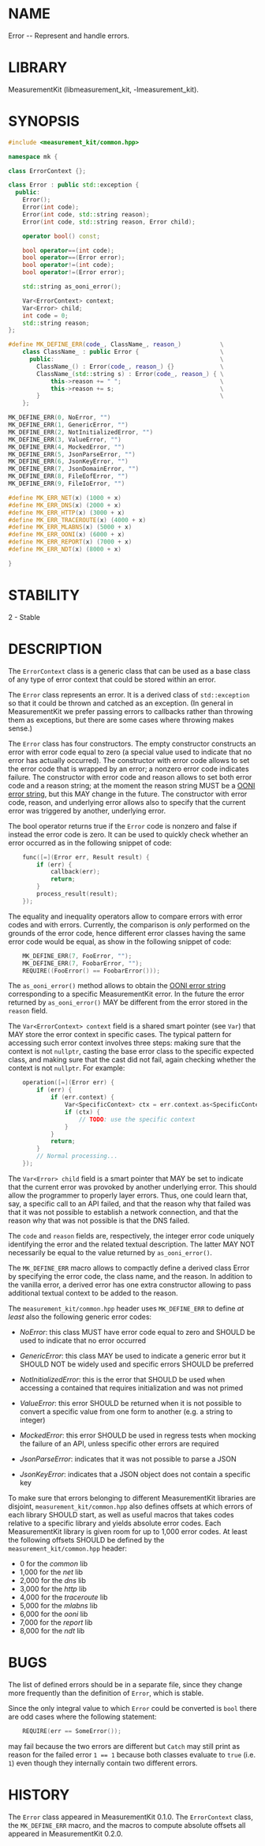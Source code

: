 # NAME
Error -- Represent and handle errors.

# LIBRARY
MeasurementKit (libmeasurement_kit, -lmeasurement_kit).

# SYNOPSIS
```C++
#include <measurement_kit/common.hpp>

namespace mk {

class ErrorContext {};

class Error : public std::exception {
  public:
    Error();
    Error(int code);
    Error(int code, std::string reason);
    Error(int code, std::string reason, Error child);

    operator bool() const;

    bool operator==(int code);
    bool operator==(Error error);
    bool operator!=(int code);
    bool operator!=(Error error);

    std::string as_ooni_error();

    Var<ErrorContext> context;
    Var<Error> child;
    int code = 0;
    std::string reason;
};

#define MK_DEFINE_ERR(code_, ClassName_, reason_)           \
    class ClassName_ : public Error {                       \
      public:                                               \
        ClassName_() : Error(code_, reason_) {}             \
        ClassName_(std::string s) : Error(code_, reason_) { \
            this->reason += " ";                            \
            this->reason += s;                              \
        }                                                   \
    };

MK_DEFINE_ERR(0, NoError, "")
MK_DEFINE_ERR(1, GenericError, "")
MK_DEFINE_ERR(2, NotInitializedError, "")
MK_DEFINE_ERR(3, ValueError, "")
MK_DEFINE_ERR(4, MockedError, "")
MK_DEFINE_ERR(5, JsonParseError, "")
MK_DEFINE_ERR(6, JsonKeyError, "")
MK_DEFINE_ERR(7, JsonDomainError, "")
MK_DEFINE_ERR(8, FileEofError, "")
MK_DEFINE_ERR(9, FileIoError, "")

#define MK_ERR_NET(x) (1000 + x)
#define MK_ERR_DNS(x) (2000 + x)
#define MK_ERR_HTTP(x) (3000 + x)
#define MK_ERR_TRACEROUTE(x) (4000 + x)
#define MK_ERR_MLABNS(x) (5000 + x)
#define MK_ERR_OONI(x) (6000 + x)
#define MK_ERR_REPORT(x) (7000 + x)
#define MK_ERR_NDT(x) (8000 + x)

}
```

# STABILITY
2 - Stable

# DESCRIPTION

The `ErrorContext` class is a generic class that can be used as a base class
of any type of error context that could be stored within an error.

The `Error` class represents an error. It is a derived class of `std::exception`
so that it could be thrown and catched as an exception. (In general in MeasurementKit
we prefer passing errors to callbacks rather than throwing them as exceptions, but
there are some cases where throwing makes sense.)

The `Error` class has four constructors. The empty constructor constructs an error
with error code equal to zero (a special value used to indicate that no error has
actually occurred). The constructor with error code allows to set the error code that
is wrapped by an error; a nonzero error code indicates failure. The constructor
with error code and reason allows to set both error code and a reason string; at the
moment the reason string MUST be a [OONI error string](https://github.com/TheTorProject/ooni-spec/blob/master/data-formats/df-000-base.md#error-strings),
but this MAY change in the future. The constructor with error code, reason, and
underlying error allows also to specify that the current error was triggered by
another, underlying error.

The bool operator returns true if the `Error` code is nonzero and false if instead
the error code is zero. It can be used to quickly check whether an error occurred
as in the following snippet of code:

```C++
    func([=](Error err, Result result) {
        if (err) {
            callback(err);
            return;
        }
        process_result(result);
    });
```

The equality and inequality operators allow to compare errors with error codes and
with errors. Currently, the comparison is *only* performed on the grounds of the
error code, hence different error classes having the same error code would be equal,
as show in the following snippet of code:

```C++
    MK_DEFINE_ERR(7, FooError, "");
    MK_DEFINE_ERR(7, FoobarError, "");
    REQUIRE((FooError() == FoobarError()));
```

The `as_ooni_error()` method allows to obtain the [OONI error string](https://github.com/TheTorProject/ooni-spec/blob/master/data-formats/df-000-base.md#error-strings) corresponding
to a specific MeasurementKit error. In the future the error returned by `as_ooni_error()`
MAY be different from the error stored in the `reason` field.

The `Var<ErrorContext> context` field is a shared smart pointer (see `Var`) that MAY
store the error context in specific cases. The typical pattern for accessing such error
context involves three steps: making sure that the context is not `nullptr`, casting
the base error class to the specific expected class, and making sure that the cast did
not fail, again checking whether the context is not `nullptr`. For example:

```C++
    operation([=](Error err) {
        if (err) {
            if (err.context) {
                Var<SpecificContext> ctx = err.context.as<SpecificContext>();
                if (ctx) {
                    // TODO: use the specific context
                }
            }
            return;
        }
        // Normal processing...
    });
```

The `Var<Error> child` field is a smart pointer that MAY be set to indicate
that the current error was provoked by another underlying error. This should
allow the programmer to properly layer errors. Thus, one could learn that, say, a
specific call to an API failed, and that the reason why that failed was that
it was not possible to establish a network connection, and that the reason
why that was not possible is that the DNS failed.

The `code` and `reason` fields are, respectively, the integer error code
uniquely identifying the error and the related textual description. The latter
MAY NOT necessarily be equal to the value returned by `as_ooni_error()`.

The `MK_DEFINE_ERR` macro allows to compactly define a derived class Error by
specifying the error code, the class name, and the reason. In addition to
the vanilla error, a derived error has one extra constructor allowing to pass
additional textual context to be added to the reason.

The `measurement_kit/common.hpp` header uses `MK_DEFINE_ERR` to define *at least*
also the following generic error codes:

- *NoError*: this class MUST have error code equal to zero and SHOULD be used
  to indicate that no error occurred

- *GenericError*: this class MAY be used to indicate a generic error but it
  SHOULD NOT be widely used and specific errors SHOULD be preferred

- *NotInitializedError*: this is the error that SHOULD be used when accessing
  a contained that requires initialization and was not primed

- *ValueError*: this error SHOULD be returned when it is not possible to convert
  a specific value from one form to another (e.g. a string to integer)

- *MockedError*: this error SHOULD be used in regress tests when mocking the
  failure of an API, unless specific other errors are required

- *JsonParseError*: indicates that it was not possible to parse a JSON

- *JsonKeyError*: indicates that a JSON object does not contain a specific key

To make sure that errors belonging to different MeasurementKit libraries are
disjoint, `measurement_kit/common.hpp` also defines offsets at which errors of each library
SHOULD start, as well as useful macros that takes codes relative to a specific
library and yields absolute error codes. Each MeasurementKit library is given
room for up to 1,000 error codes. At least the following offsets SHOULD be
defined by the `measurement_kit/common.hpp` header:

- 0 for the *common* lib
- 1,000 for the *net* lib
- 2,000 for the *dns* lib
- 3,000 for the *http* lib
- 4,000 for the *traceroute* lib
- 5,000 for the *mlabns* lib
- 6,000 for the *ooni* lib
- 7,000 for the *report* lib
- 8,000 for the *ndt* lib

# BUGS

The list of defined errors should be in a separate file, since they change more
frequently than the definition of `Error`, which is stable.

Since the only integral value to which `Error` could be converted is `bool` there
are odd cases where the following statement:

```C++
    REQUIRE(err == SomeError());
```

may fail because the two errors are different but `Catch` may still print as
reason for the failed error `1 == 1` because both classes evaluate to `true` (i.e. `1`)
even though they internally contain two different errors.

# HISTORY

The `Error` class appeared in MeasurementKit 0.1.0. The `ErrorContext` class, the
`MK_DEFINE_ERR` macro, and the macros to compute absolute offsets all appeared
in MeasurementKit 0.2.0.
